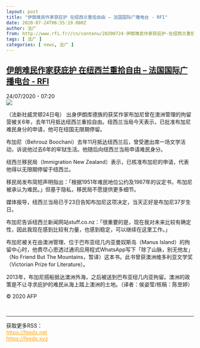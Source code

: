 ```yaml
---
layout: post
title: "伊朗难民作家获庇护 在纽西兰重拾自由 – 法国国际广播电台 - RFI"
date: 2020-07-24T06:55:19.000Z
author: 法广
from: http://www.rfi.fr//cn/contenu/20200724-伊朗难民作家获庇护-在纽西兰重拾自由
tags: [ 法广 ]
categories: [ news, 法广 ]
---
```

<!--1595573719000-->
[伊朗难民作家获庇护 在纽西兰重拾自由 – 法国国际广播电台 - RFI](http://www.rfi.fr//cn/contenu/20200724-%E4%BC%8A%E6%9C%97%E9%9A%BE%E6%B0%91%E4%BD%9C%E5%AE%B6%E8%8E%B7%E5%BA%87%E6%8A%A4-%E5%9C%A8%E7%BA%BD%E8%A5%BF%E5%85%B0%E9%87%8D%E6%8B%BE%E8%87%AA%E7%94%B1)
------

<div>
<div>24/07/2020 - 07:20</div><img src="https://s.rfi.fr/media/display/ede61776-cd75-11ea-9fac-005056bff430/w:310/p:16x9/int0004b.200724132004.jpg"><div class="t-content__body u-clearfix"><div class="m-interstitial"></div><p>（法新社威灵顿24日电）    出身伊朗库德族的获奖作家布加尼曾在澳洲管理的拘留营被关6年，去年11月抵达纽西兰重拾自由。纽西兰当局今天表示，已批准布加尼难民身分的申请，他可在纽国无限期停留。</p><p>    布加尼（Behrouz Boochani）去年11月抵达纽西兰后，曾受邀出席一场文学活动，诉说他过去6年的牢狱生活。他随后向纽西兰当局申请难民身分。</p><p>    纽西兰移民局（Immigration New Zealand）表示，已核准布加尼的申请，代表他得以无限期停留于纽西兰。</p><p>    移民局发布简短声明指出：「根据1951年难民地位公约及1967年的议定书，布加尼被承认为难民。」但基于隐私，移民局不愿提供更多细节。</p><p>    媒体报导，纽西兰当局已于23日告知布加尼这项决定，当天正好是布加尼37岁生日。</p><p>    布加尼告诉纽西兰新闻网站stuff.co.nz：「很重要的是，现在我对未来比较有确定性，因此我现在感到比较有力量，也感到稳定，可以继续在这里工作。」</p><p>    布加尼被关在由澳洲管理、位于巴布亚纽几内亚曼奴斯岛（Manus Island）的拘留中心时，他费尽心思透过通讯应用程式WhatsApp写下「除了山脉，别无他友」（No Friend But The Mountains，暂译）这本书。此书曾获澳洲维多利亚文学奖（Victorian Prize for Literature）。</p><p>    2013年，布加尼搭船抵达澳洲外海，之后被送到巴布亚纽几内亚拘留。澳洲的政策是不让寻求庇护的难民从海上踏上澳洲的土地。（译者：侯姿莹/核稿：陈昱婷）</p><p class="t-copyright">© 2020 AFP</p>        </div><br><hr><div>获取更多RSS：<br><a href="https://feedx.net" style="color:orange" target="_blank">https://feedx.net</a> <br><a href="https://feedx.xyz" style="color:orange" target="_blank">https://feedx.xyz</a><br></div>
</div>
